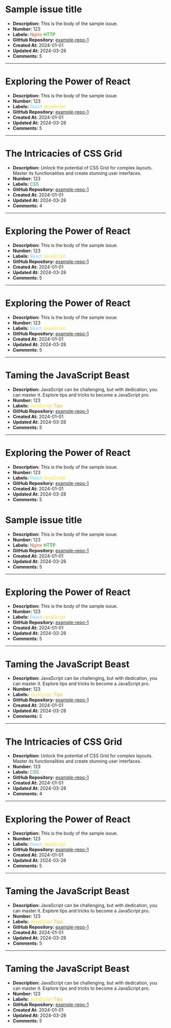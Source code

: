 # Sample issue title
- **Description:**  This is the body of the sample issue.
- **Number:**  123
- **Labels:** <span style="color:#d34d32;">Nginx</span> <span style="color:green;">HTTP</span>
- **GitHub Repository:** [example-repo-1](https://github.com/example/example-repo-1)
- **Created At:** 2024-01-01
- **Updated At:** 2024-03-28
- **Comments:** 5        
---
# Exploring the Power of React
- **Description:**  This is the body of the sample issue.
- **Number:**  123
- **Labels:** <span style="color:#61DAFB;">React</span> <span style="color:#F7DF1E;">JavaScript</span>
- **GitHub Repository:** [example-repo-1](https://github.com/example/example-repo-1)
- **Created At:** 2024-01-01
- **Updated At:** 2024-03-28
- **Comments:** 5  
---
# The Intricacies of CSS Grid
- **Description:**  Unlock the potential of CSS Grid for complex layouts. Master its functionalities and create stunning user interfaces.
- **Number:**  123
- **Labels:** <span style="color:#2B7489;">CSS</span> <span style="color:#F0F8FF;">Layout</span>
- **GitHub Repository:** [example-repo-1](https://github.com/example/example-repo-1)
- **Created At:** 2024-01-01
- **Updated At:** 2024-03-28
- **Comments:** 4                 
---
# Exploring the Power of React
- **Description:**  This is the body of the sample issue.
- **Number:**  123
- **Labels:** <span style="color:#61DAFB;">React</span> <span style="color:#F7DF1E;">JavaScript</span>
- **GitHub Repository:** [example-repo-1](https://github.com/example/example-repo-1)
- **Created At:** 2024-01-01
- **Updated At:** 2024-03-28
- **Comments:** 5 
---
# Exploring the Power of React
- **Description:**  This is the body of the sample issue.
- **Number:**  123
- **Labels:** <span style="color:#61DAFB;">React</span> <span style="color:#F7DF1E;">JavaScript</span>
- **GitHub Repository:** [example-repo-1](https://github.com/example/example-repo-1)
- **Created At:** 2024-01-01
- **Updated At:** 2024-03-28
- **Comments:** 5 
---
# Taming the JavaScript Beast
- **Description:**  JavaScript can be challenging, but with dedication, you can master it. Explore tips and tricks to become a JavaScript pro.
- **Number:**  123
- **Labels:** <span style="color:#F7DF1E;">JavaScript</span> <span style="color:#F9A825;">Tips</span>
- **GitHub Repository:** [example-repo-1](https://github.com/example/example-repo-1)
- **Created At:** 2024-01-01
- **Updated At:** 2024-03-28
- **Comments:** 5 
---
# Exploring the Power of React
- **Description:**  This is the body of the sample issue.
- **Number:**  123
- **Labels:** <span style="color:#61DAFB;">React</span> <span style="color:#F7DF1E;">JavaScript</span>
- **GitHub Repository:** [example-repo-1](https://github.com/example/example-repo-1)
- **Created At:** 2024-01-01
- **Updated At:** 2024-03-28
- **Comments:** 5 
# Sample issue title
- **Description:**  This is the body of the sample issue.
- **Number:**  123
- **Labels:** <span style="color:#d34d32;">Nginx</span> <span style="color:green;">HTTP</span>
- **GitHub Repository:** [example-repo-1](https://github.com/example/example-repo-1)
- **Created At:** 2024-01-01
- **Updated At:** 2024-03-28
- **Comments:** 5        
---
# Exploring the Power of React
- **Description:**  This is the body of the sample issue.
- **Number:**  123
- **Labels:** <span style="color:#61DAFB;">React</span> <span style="color:#F7DF1E;">JavaScript</span>
- **GitHub Repository:** [example-repo-1](https://github.com/example/example-repo-1)
- **Created At:** 2024-01-01
- **Updated At:** 2024-03-28
- **Comments:** 5  
---
# Taming the JavaScript Beast
- **Description:**  JavaScript can be challenging, but with dedication, you can master it. Explore tips and tricks to become a JavaScript pro.
- **Number:**  123
- **Labels:** <span style="color:#F7DF1E;">JavaScript</span> <span style="color:#F9A825;">Tips</span>
- **GitHub Repository:** [example-repo-1](https://github.com/example/example-repo-1)
- **Created At:** 2024-01-01
- **Updated At:** 2024-03-28
- **Comments:** 5 
---
# The Intricacies of CSS Grid
- **Description:**  Unlock the potential of CSS Grid for complex layouts. Master its functionalities and create stunning user interfaces.
- **Number:**  123
- **Labels:** <span style="color:#2B7489;">CSS</span> <span style="color:#F0F8FF;">Layout</span>
- **GitHub Repository:** [example-repo-1](https://github.com/example/example-repo-1)
- **Created At:** 2024-01-01
- **Updated At:** 2024-03-28
- **Comments:** 4                 
---
# Exploring the Power of React
- **Description:**  This is the body of the sample issue.
- **Number:**  123
- **Labels:** <span style="color:#61DAFB;">React</span> <span style="color:#F7DF1E;">JavaScript</span>
- **GitHub Repository:** [example-repo-1](https://github.com/example/example-repo-1)
- **Created At:** 2024-01-01
- **Updated At:** 2024-03-28
- **Comments:** 5 
---
# Taming the JavaScript Beast
- **Description:**  JavaScript can be challenging, but with dedication, you can master it. Explore tips and tricks to become a JavaScript pro.
- **Number:**  123
- **Labels:** <span style="color:#F7DF1E;">JavaScript</span> <span style="color:#F9A825;">Tips</span>
- **GitHub Repository:** [example-repo-1](https://github.com/example/example-repo-1)
- **Created At:** 2024-01-01
- **Updated At:** 2024-03-28
- **Comments:** 5 
---
# Taming the JavaScript Beast
- **Description:**  JavaScript can be challenging, but with dedication, you can master it. Explore tips and tricks to become a JavaScript pro.
- **Number:**  123
- **Labels:** <span style="color:#F7DF1E;">JavaScript</span> <span style="color:#F9A825;">Tips</span>
- **GitHub Repository:** [example-repo-1](https://github.com/example/example-repo-1)
- **Created At:** 2024-01-01
- **Updated At:** 2024-03-28
- **Comments:** 5 